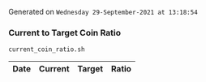 Generated on `Wednesday 29-September-2021 at 13:18:54`

### Current to Target Coin Ratio
`current_coin_ratio.sh`

Date|Current|Target|Ratio
---|---|---|---
